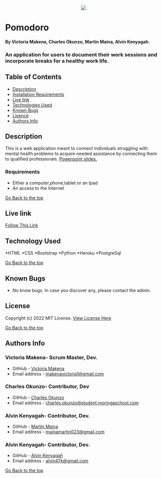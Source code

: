 <div id="header" align="center">
  <img src="https://colorlib.com/etc/regform/colorlib-regform-7/images/signup-image.jpg"/>
</div>

# Pomodoro

#### By Victoria Makena, Charles Okunzo, Martin Maina, Alvin Kenyagah.
### An application for users to document their work sessions and incorporate breaks for a healthy work life.

## Table of Contents
+ [Description](#description)
+ [Installation Requirements](#installation)
+ [Live link](#link)
+ [Technologies Used](#technology)
+ [Known Bugs](#bugs)
+ [Lisence](#lisence)
+ [Authors Info](#author)

## Description

This is a web application meant to connect individuals struggling with mental health problems to acquire needed assistance by connecting them to qualified professionals. [Powerpoint slides.](https://docs.google.com/presentation/d/1RqccBQOWLDmqyodjcmppOMw_SWrikClm9EavVq1KudA/edit#slide=id.gd5b09a965_5_0)

### Requirements

* Either a computer,phone,tablet or an Ipad
* An access to the Internet

[Go Back to the top](#POMODORO)

## Live link
[Follow This Link]()

## Technology Used 
*HTML
*CSS
*Bootstrap 
*Python 
*Heroku
*PostgreSql

[Go Back to the top](#POMODORO)


## Known Bugs
* No know bugs. In case you discover any, please contact the admin.

## License

Copyright (c) 2022 MIT License. [View License Here](LICENSE)

[Go Back to the top](#POMODORO)

## Authors Info

### Victoria Makena- Scrum Master, Dev.
* GitHub - [Victoria Makena](https://github.com/tori-bot)
* Email address - [makenavictoria1@gmail.com](mailto:makenavictoria1@gmail.com)

### Charles Okunzo- Contributor, Dev
* GitHub - [Charles Okunzo](https://github.com/charles-okunzo)
* Email address - [charles.okunzo@student.moringaschool.com](mailto:charles.okunzo@student.moringaschool.com)

### Alvin Kenyagah- Contributor, Dev.
* GitHub - [Martin Maina](https://github.com/Martin023)
* Email address - [mainamartin023@gmail.com](mailto:mainamartin023@gmail.com)

### Alvin Kenyagah- Contributor, Dev.
* GitHub - [Alvin Kenyagah](https://github.com/alvinkenyagah)
* Email address - [alvin47k@gmail.com](mailto:alvin47k@gmail.com)

[Go Back to the top](#staysane)

